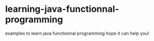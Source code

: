 # learning-java-functionnal-programming
examples to learn java functionnal programming
hope it can help you!
